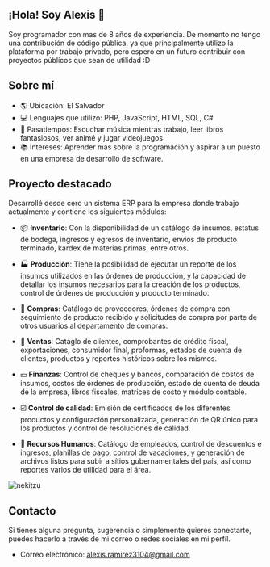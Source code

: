 ## ¡Hola! Soy Alexis 👀

Soy programador con mas de 8 años de experiencia. De momento no tengo una contribución de código pública, ya que principalmente utilizo la plataforma por trabajo privado, pero espero en un futuro contribuir con proyectos públicos que sean de utilidad :D

## Sobre mí

- 🌎 Ubicación: El Salvador
- 💻 Lenguajes que utilizo: PHP, JavaScript, HTML, SQL, C#
- 🎵 Pasatiempos: Escuchar música mientras trabajo, leer libros fantasiosos, ver animé y jugar videojuegos
- 📚 Intereses: Aprender mas sobre la programación y aspirar a un puesto en una empresa de desarrollo de software.

## Proyecto destacado

Desarrollé desde cero un sistema ERP para la empresa donde trabajo actualmente y contiene los siguientes módulos:

- 📦 **Inventario**: 
Con la disponibilidad de un catálogo de insumos, estatus de bodega, ingresos y egresos de inventario, envíos de producto terminado, kardex de materias primas, entre otros.

- 🏭 **Producción**: 
Tiene la posibilidad de ejecutar un reporte de los insumos utilizados en las órdenes de producción, y la capacidad de detallar los insumos necesarios para la creación de los productos, control de órdenes de producción y producto terminado.

- 🛒 **Compras**: 
Catálogo de proveedores, órdenes de compra con seguimiento de producto recibido y solicitudes de compra por parte de otros usuarios al departamento de compras.

- 🧾 **Ventas**: 
Catáglo de clientes, comprobantes de crédito fiscal, exportaciones, consumidor final, proformas, estados de cuenta de clientes, productos y reportes históricos sobre los mismos.

- 💵 **Finanzas**: 
Control de cheques y bancos, comparación de costos de insumos, costos de órdenes de producción, estado de cuenta de deuda de la empresa, libros fiscales, matrices de costo y módulo contable.

- ☑️ **Control de calidad**: 
Emisión de certificados de los diferentes productos y configuración personalizada, generación de QR único para los productos y control de resoluciones de calidad.

- 👔 **Recursos Humanos**: 
Catálogo de empleados, control de descuentos e ingresos, planillas de pago, control de vacaciones, y generación de archivos listos para subir a sítios gubernamentales del país, así como reportes varios de utilidad para el área.

![nekitzu](https://github.com/AlexRamirez3104/AlexRamirez3104/assets/37386634/f3e66c8e-d802-4219-8be0-3b4ded01a5d0)

## Contacto

Si tienes alguna pregunta, sugerencia o simplemente quieres conectarte, puedes hacerlo a través de mi correo o redes sociales en mi perfil.

- Correo electrónico: [alexis.ramirez3104@gmail.com](mailto:alexis.ramirez3104@gmail.com)
